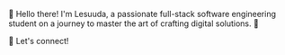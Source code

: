 👋 Hello there! I'm Lesuuda, a passionate full-stack software engineering student on a journey to master the art of crafting digital solutions. 🚀


🔗 Let's connect! 
